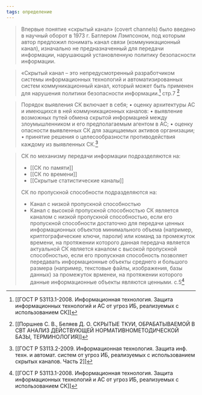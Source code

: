 ```yaml
---
tags: определение
---
```


>Впервые понятие «скрытый канал» (сovert channels) было введено в научный оборот в 1973 г. Батлером Лэмпсоном, под которым автор предложил понимать канал связи (коммуникационный канал), изначально не предназначенный для передачи информации, нарушающий установленную политику безопасности информации.


> «Скрытый канал – это непредусмотренный разработчиком системы информационных технологий и автоматизированных систем коммуникационный канал, который может быть применен для нарушения политики безопасности информации.[^1]
> стр.7 [^2]

>Порядок выявления СК включает в себя;
>• оценку архитектуры АС и имеющихся в ней коммуникационных каналов: 
>• выявление возможных путей обмена скрытой информацией между злоумышленником и его предполагаемым агентом в АС;
>• оценку опасности выявленных СК для защищаемых активов организации; 
>• принятие решения о целесообразности противодействия каждому из выявленных СК.[^3]

>СК по механизму передачи информации подразделяются на:
>- [[СК по памяти]]
>- [[СК по времени]]
>- [[Скрытые статистические каналы]]
>
>СК по пропускной способности подразделяются на:
>- Канал с низкой пропускной способностью
>- Канал с высокой пропускной способностью
>СК является каналом с низкой пропускной способностью, если его пропускной способности достаточно для передачи ценных информационных объектов минимального объема (например, криптографические ключи, пароли) или команд за промежуток времени, на протяжении которого данная передача является актуальной
>СК является каналом с  высокой пропускной способностью, если его пропускная способность позволяет передавать информационные объекты среднего и большого размера (например, текстовые файлы, изображения, базы данных) за промежуток врменеи, на протяжении которого данные информационные объекты являются ценными.
>с.5[^1]

[^1]:[[ГОСТ Р 53113.1-2008. Информационная технология. Защита информационных технологий и АС от угроз ИБ, реализуемых с использованием СК]]
[^2]:[[Поршнев С. В., Беляев Д. О. СКРЫТЫЕ ТКУИ, ОБРАБАТЫВАЕМОЙ В СВТ АНАЛИЗ ДЕЙСТВУЮЩЕЙ НОРМАТИВНОМЕТОДИЧЕСКОЙ БАЗЫ, ТЕРМИНОЛОГИЯ]]
[^3]:[[ГОСТ Р 53113.2-2009. Информационная технология. Защита инф. техн. и автомат. систем от угроз ИБ, реализуемых с использованием скрытых каналов. Часть 2]]